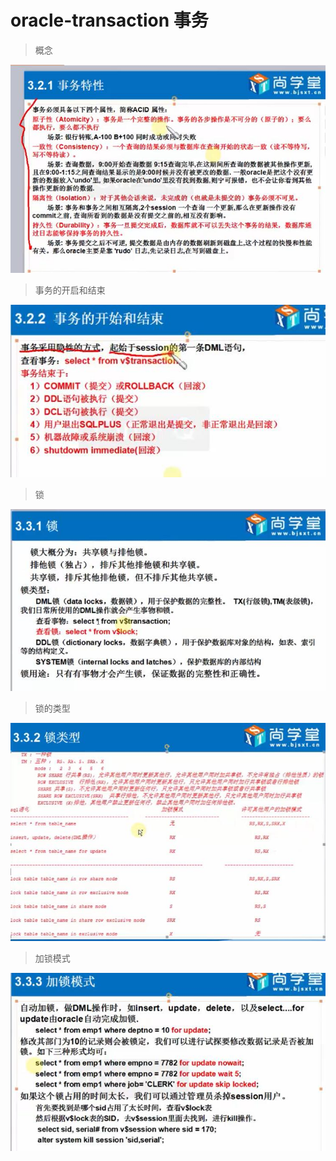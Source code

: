 # oracle-transaction 事务

> 概念 

![x](../images/oracle-t.jpg)

> 事务的开启和结束

![x](../images/oracle-t2.jpg)

> 锁

![x](../images/oracle-lock.jpg)

> 锁的类型

![x](../images/oracle-lock-type2.jpg)

> 加锁模式

![x](../images/oracle-lock-add-model.jpg)